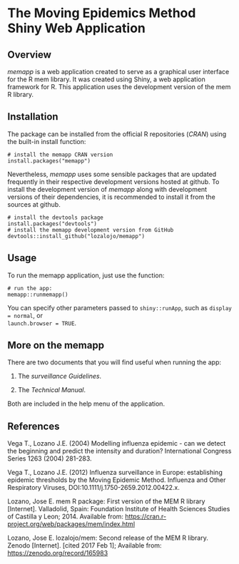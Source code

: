 # The Moving Epidemics Method Shiny Web Application

## Overview

*memapp* is a web application created to serve as a graphical user interface for the R mem library. It was created using Shiny, a web application framework for R. This application uses the development version of the mem R library.

## Installation

The package can be installed from the official R repositories (*CRAN*) using the built-in install function:

```
# install the memapp CRAN version
install.packages("memapp")
```

Nevertheless, *memapp* uses some sensible packages that are updated frequently in their respective development versions hosted at github. To install the development version of *memapp* along with development versions of their dependencies, it is recommended to install it from the sources at github.

```
# install the devtools package
install.packages("devtools")
# install the memapp development version from GitHub
devtools::install_github("lozalojo/memapp")
```

## Usage

To run the memapp application, just use the function:

```
# run the app:
memapp::runmemapp()
```

You can specify other parameters passed to `shiny::runApp`, such as `display = normal`, or  
`launch.browser = TRUE`.

## More on the memapp

There are two documents that you will find useful when running the app:

1.  The *surveillance Guidelines*.
    
1.  The *Technical Manual*.

Both are included in the help menu of the application.

## References

Vega T., Lozano J.E. (2004) Modelling influenza epidemic - can we detect the beginning and predict the intensity and duration? International Congress Series 1263 (2004) 281-283.

Vega T., Lozano J.E. (2012) Influenza surveillance in Europe: establishing epidemic thresholds by the Moving Epidemic Method. Influenza and Other Respiratory Viruses, DOI:10.1111/j.1750-2659.2012.00422.x.

Lozano, Jose E. mem R package: First version of the MEM R library [Internet]. Valladolid, Spain: Foundation Institute of Health Sciences Studies of Castilla y Leon; 2014. Available from: https://cran.r-project.org/web/packages/mem/index.html

Lozano, Jose E. lozalojo/mem: Second release of the MEM R library. Zenodo [Internet]. [cited 2017 Feb 1]; Available from: https://zenodo.org/record/165983
